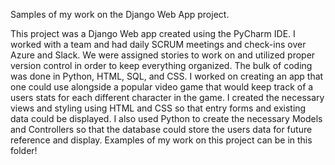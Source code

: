 Samples of my work on the Django Web App project.

This project was a Django Web app created using the PyCharm IDE.
I worked with a team and had daily SCRUM meetings and check-ins over Azure and Slack.
We were assigned stories to work on and utilized proper version control in order to keep everything organized.
The bulk of coding was done in Python, HTML, SQL, and CSS.
I worked on creating an app that one could use alongside a popular video game that would keep track of a users stats for each different character in the game.
I created the necessary views and styling using HTML and CSS so that entry forms and existing data could be displayed.
I also used Python to create the necessary Models and Controllers so that the database could store the users data for future reference and display.
Examples of my work on this project can be in this folder!
